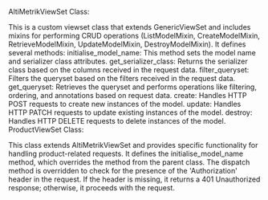 AltiMetrikViewSet Class:

This is a custom viewset class that extends GenericViewSet and includes mixins for performing CRUD operations (ListModelMixin, CreateModelMixin, RetrieveModelMixin, UpdateModelMixin, DestroyModelMixin).
It defines several methods:
initialise_model_name: This method sets the model name and serializer class attributes.
get_serializer_class: Returns the serializer class based on the columns received in the request data.
filter_queryset: Filters the queryset based on the filters received in the request data.
get_queryset: Retrieves the queryset and performs operations like filtering, ordering, and annotations based on request data.
create: Handles HTTP POST requests to create new instances of the model.
update: Handles HTTP PATCH requests to update existing instances of the model.
destroy: Handles HTTP DELETE requests to delete instances of the model.
ProductViewSet Class:

This class extends AltiMetrikViewSet and provides specific functionality for handling product-related requests.
It defines the initialise_model_name method, which overrides the method from the parent class.
The dispatch method is overridden to check for the presence of the 'Authorization' header in the request. If the header is missing, it returns a 401 Unauthorized response; otherwise, it proceeds with the request.
